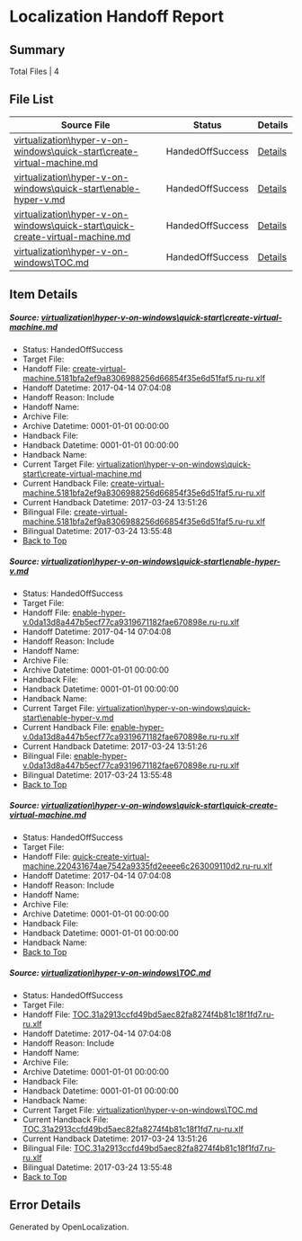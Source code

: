 # <a name='report-top'></a> Localization Handoff Report

## Summary
 Total Files | 4

## File List
 Source File | Status | Details 
 ----------- | ------ | ------- 
 [virtualization\hyper-v-on-windows\quick-start\create-virtual-machine.md](https://github.com/Microsoft/Virtualization-Documentation-Private/blob/c8e6bf83ee873fe19b522ba9e416ecf5d29f4c95/virtualization/hyper-v-on-windows/quick-start/create-virtual-machine.md) | HandedOffSuccess | [Details](#fc6228253c2ad5fe8a01db283f578abbfbee716c123)
 [virtualization\hyper-v-on-windows\quick-start\enable-hyper-v.md](https://github.com/Microsoft/Virtualization-Documentation-Private/blob/c8e6bf83ee873fe19b522ba9e416ecf5d29f4c95/virtualization/hyper-v-on-windows/quick-start/enable-hyper-v.md) | HandedOffSuccess | [Details](#9e18e205fc0ca95902473e620d60337923287040124)
 [virtualization\hyper-v-on-windows\quick-start\quick-create-virtual-machine.md](https://github.com/Microsoft/Virtualization-Documentation-Private/blob/c8e6bf83ee873fe19b522ba9e416ecf5d29f4c95/virtualization/hyper-v-on-windows/quick-start/quick-create-virtual-machine.md) | HandedOffSuccess | [Details](#8cfdc401fae56d20c7aae8fbda5b82cb6a96a993193)
 [virtualization\hyper-v-on-windows\TOC.md](https://github.com/Microsoft/Virtualization-Documentation-Private/blob/c8e6bf83ee873fe19b522ba9e416ecf5d29f4c95/virtualization/hyper-v-on-windows/TOC.md) | HandedOffSuccess | [Details](#61371588ef26153796df755dc0f40dd6856a488c210)

## Item Details
##### <a name='fc6228253c2ad5fe8a01db283f578abbfbee716c123'></a> Source: [virtualization\hyper-v-on-windows\quick-start\create-virtual-machine.md](https://github.com/Microsoft/Virtualization-Documentation-Private/blob/c8e6bf83ee873fe19b522ba9e416ecf5d29f4c95/virtualization/hyper-v-on-windows/quick-start/create-virtual-machine.md)
* Status: HandedOffSuccess
* Target File: 
* Handoff File: [create-virtual-machine.5181bfa2ef9a8306988256d66854f35e6d51faf5.ru-ru.xlf](https://github.com/Microsoft/Virtualization-Documentation-Private.handoff/blob/e1aa894c7acf1458f4efad7b81713d65f2fc0e46/ol-handoff/Microsoft/Virtualization-Documentation-Private.ru-ru/live/create-virtual-machine.5181bfa2ef9a8306988256d66854f35e6d51faf5.ru-ru.xlf)
* Handoff Datetime: 2017-04-14 07:04:08
* Handoff Reason: Include
* Handoff Name: 
* Archive File: 
* Archive Datetime: 0001-01-01 00:00:00
* Handback File: 
* Handback Datetime: 0001-01-01 00:00:00
* Handback Name: 
* Current Target File: [virtualization\hyper-v-on-windows\quick-start\create-virtual-machine.md](https://github.com/Microsoft/Virtualization-Documentation-Private.ru-ru/blob/acb5c88f6cafcc4ed2e300234c2f1a456634af10/virtualization/hyper-v-on-windows/quick-start/create-virtual-machine.md)
* Current Handback File: [create-virtual-machine.5181bfa2ef9a8306988256d66854f35e6d51faf5.ru-ru.xlf](https://github.com/Microsoft/Virtualization-Documentation-Private.handback/blob/21bfd91373f92b540f1a914790bb4d09fe99bf58/ol-handback/Microsoft/Virtualization-Documentation-Private.ru-ru/live/create-virtual-machine.5181bfa2ef9a8306988256d66854f35e6d51faf5.ru-ru.xlf)
* Current Handback Datetime: 2017-03-24 13:51:26
* Bilingual File: [create-virtual-machine.5181bfa2ef9a8306988256d66854f35e6d51faf5.ru-ru.xlf](https://github.com/Microsoft/Virtualization-Documentation-Private.handback/blob/21bfd91373f92b540f1a914790bb4d09fe99bf58/ol-handback/Microsoft/Virtualization-Documentation-Private.ru-ru/live/create-virtual-machine.5181bfa2ef9a8306988256d66854f35e6d51faf5.ru-ru.xlf)
* Bilingual Datetime: 2017-03-24 13:55:48
* [Back to Top](#report-top)

##### <a name='9e18e205fc0ca95902473e620d60337923287040124'></a> Source: [virtualization\hyper-v-on-windows\quick-start\enable-hyper-v.md](https://github.com/Microsoft/Virtualization-Documentation-Private/blob/c8e6bf83ee873fe19b522ba9e416ecf5d29f4c95/virtualization/hyper-v-on-windows/quick-start/enable-hyper-v.md)
* Status: HandedOffSuccess
* Target File: 
* Handoff File: [enable-hyper-v.0da13d8a447b5ecf77ca9319671182fae670898e.ru-ru.xlf](https://github.com/Microsoft/Virtualization-Documentation-Private.handoff/blob/e1aa894c7acf1458f4efad7b81713d65f2fc0e46/ol-handoff/Microsoft/Virtualization-Documentation-Private.ru-ru/live/enable-hyper-v.0da13d8a447b5ecf77ca9319671182fae670898e.ru-ru.xlf)
* Handoff Datetime: 2017-04-14 07:04:08
* Handoff Reason: Include
* Handoff Name: 
* Archive File: 
* Archive Datetime: 0001-01-01 00:00:00
* Handback File: 
* Handback Datetime: 0001-01-01 00:00:00
* Handback Name: 
* Current Target File: [virtualization\hyper-v-on-windows\quick-start\enable-hyper-v.md](https://github.com/Microsoft/Virtualization-Documentation-Private.ru-ru/blob/acb5c88f6cafcc4ed2e300234c2f1a456634af10/virtualization/hyper-v-on-windows/quick-start/enable-hyper-v.md)
* Current Handback File: [enable-hyper-v.0da13d8a447b5ecf77ca9319671182fae670898e.ru-ru.xlf](https://github.com/Microsoft/Virtualization-Documentation-Private.handback/blob/21bfd91373f92b540f1a914790bb4d09fe99bf58/ol-handback/Microsoft/Virtualization-Documentation-Private.ru-ru/live/enable-hyper-v.0da13d8a447b5ecf77ca9319671182fae670898e.ru-ru.xlf)
* Current Handback Datetime: 2017-03-24 13:51:26
* Bilingual File: [enable-hyper-v.0da13d8a447b5ecf77ca9319671182fae670898e.ru-ru.xlf](https://github.com/Microsoft/Virtualization-Documentation-Private.handback/blob/21bfd91373f92b540f1a914790bb4d09fe99bf58/ol-handback/Microsoft/Virtualization-Documentation-Private.ru-ru/live/enable-hyper-v.0da13d8a447b5ecf77ca9319671182fae670898e.ru-ru.xlf)
* Bilingual Datetime: 2017-03-24 13:55:48
* [Back to Top](#report-top)

##### <a name='8cfdc401fae56d20c7aae8fbda5b82cb6a96a993193'></a> Source: [virtualization\hyper-v-on-windows\quick-start\quick-create-virtual-machine.md](https://github.com/Microsoft/Virtualization-Documentation-Private/blob/c8e6bf83ee873fe19b522ba9e416ecf5d29f4c95/virtualization/hyper-v-on-windows/quick-start/quick-create-virtual-machine.md)
* Status: HandedOffSuccess
* Target File: 
* Handoff File: [quick-create-virtual-machine.220431674ae7542a9335fd2eeee6c263009110d2.ru-ru.xlf](https://github.com/Microsoft/Virtualization-Documentation-Private.handoff/blob/e1aa894c7acf1458f4efad7b81713d65f2fc0e46/ol-handoff/Microsoft/Virtualization-Documentation-Private.ru-ru/live/quick-create-virtual-machine.220431674ae7542a9335fd2eeee6c263009110d2.ru-ru.xlf)
* Handoff Datetime: 2017-04-14 07:04:08
* Handoff Reason: Include
* Handoff Name: 
* Archive File: 
* Archive Datetime: 0001-01-01 00:00:00
* Handback File: 
* Handback Datetime: 0001-01-01 00:00:00
* Handback Name: 
* [Back to Top](#report-top)

##### <a name='61371588ef26153796df755dc0f40dd6856a488c210'></a> Source: [virtualization\hyper-v-on-windows\TOC.md](https://github.com/Microsoft/Virtualization-Documentation-Private/blob/c8e6bf83ee873fe19b522ba9e416ecf5d29f4c95/virtualization/hyper-v-on-windows/TOC.md)
* Status: HandedOffSuccess
* Target File: 
* Handoff File: [TOC.31a2913ccfd49bd5aec82fa8274f4b81c18f1fd7.ru-ru.xlf](https://github.com/Microsoft/Virtualization-Documentation-Private.handoff/blob/e1aa894c7acf1458f4efad7b81713d65f2fc0e46/ol-handoff/Microsoft/Virtualization-Documentation-Private.ru-ru/live/TOC.31a2913ccfd49bd5aec82fa8274f4b81c18f1fd7.ru-ru.xlf)
* Handoff Datetime: 2017-04-14 07:04:08
* Handoff Reason: Include
* Handoff Name: 
* Archive File: 
* Archive Datetime: 0001-01-01 00:00:00
* Handback File: 
* Handback Datetime: 0001-01-01 00:00:00
* Handback Name: 
* Current Target File: [virtualization\hyper-v-on-windows\TOC.md](https://github.com/Microsoft/Virtualization-Documentation-Private.ru-ru/blob/acb5c88f6cafcc4ed2e300234c2f1a456634af10/virtualization/hyper-v-on-windows/TOC.md)
* Current Handback File: [TOC.31a2913ccfd49bd5aec82fa8274f4b81c18f1fd7.ru-ru.xlf](https://github.com/Microsoft/Virtualization-Documentation-Private.handback/blob/21bfd91373f92b540f1a914790bb4d09fe99bf58/ol-handback/Microsoft/Virtualization-Documentation-Private.ru-ru/live/TOC.31a2913ccfd49bd5aec82fa8274f4b81c18f1fd7.ru-ru.xlf)
* Current Handback Datetime: 2017-03-24 13:51:26
* Bilingual File: [TOC.31a2913ccfd49bd5aec82fa8274f4b81c18f1fd7.ru-ru.xlf](https://github.com/Microsoft/Virtualization-Documentation-Private.handback/blob/21bfd91373f92b540f1a914790bb4d09fe99bf58/ol-handback/Microsoft/Virtualization-Documentation-Private.ru-ru/live/TOC.31a2913ccfd49bd5aec82fa8274f4b81c18f1fd7.ru-ru.xlf)
* Bilingual Datetime: 2017-03-24 13:55:48
* [Back to Top](#report-top)


## Error Details

Generated by OpenLocalization.
